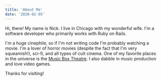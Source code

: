 ```yaml
---
title: 'About Me'
date: '2020-02-05'
---
```


Hi, there! My name is Nick. I live in Chicago with my wonderful wife. I'm a software developer who primarily works with Ruby on Rails. 

I'm a huge cinephile, so if I'm not writing code I'm probably watching a movie. I'm a lover of horror movies (despite the fact that I'm very squeamish!), sci-fi, and all types of cult cinema. One of my favorite places in the universe is the [Music Box Theatre](https://musicboxtheatre.com/). I also dabble in music production and love video games.  
        
Thanks for visiting!    
